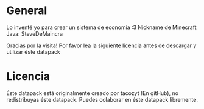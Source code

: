 # General

Lo inventé yo para crear un sistema de economía :3
Nickname de Minecraft Java: SteveDeMaincra

Gracias por la visita! Por favor lea la siguiente licencia antes de descargar y utilizar éste datapack

# Licencia

Éste datapack está originalmente creado por tacozyt (En gitHub), no redistribuyas éste datapack. Puedes colaborar en éste datapack libremente.
